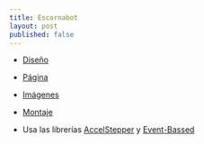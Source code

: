 ```yaml
---
title: Escornabot
layout: post
published: false
---
```


* [Diseño](https://github.com/javacasm/Escornabot)

* [Página](http://bricolabs.cc/wiki/index.php?title=Escornabot)

* [Imágenes](https://www.flickr.com/photos/rafacouto/15672462190/in/set-72157648324423745)

* [Montaje](https://www.flickr.com/photos/rafacouto/sets/72157648324423745/)

* Usa las librerías [AccelStepper](http://www.airspayce.com/mikem/arduino/AccelStepper/) y [Event-Bassed](http://code.google.com/p/ebl-arduino/)

